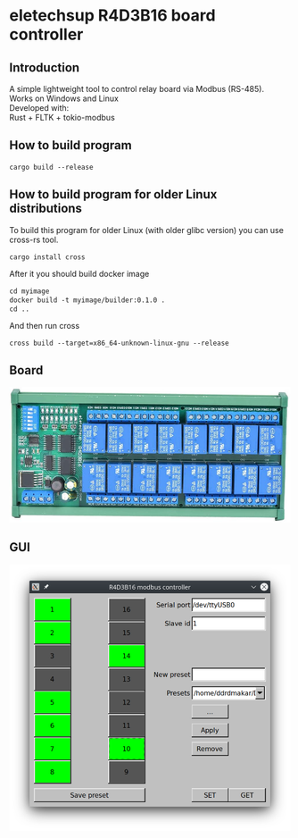 # eletechsup R4D3B16 board controller
## Introduction
A simple lightweight tool to control relay board via Modbus (RS-485).  
Works on Windows and Linux  
Developed with:  
Rust + FLTK + tokio-modbus  
## How to build program
```
cargo build --release
```  
## How to build program for older Linux distributions
To build this program for older Linux (with older glibc version) you can use cross-rs tool.  
```
cargo install cross
```  
After it you should build docker image
```
cd myimage
docker build -t myimage/builder:0.1.0 .
cd ..
```  
And then run cross
```
cross build --target=x86_64-unknown-linux-gnu --release
```  
## Board
![Alt text](img/board.jpg?raw=true "Board")  
## GUI
![Alt text](img/window.png?raw=true "GUI")  
